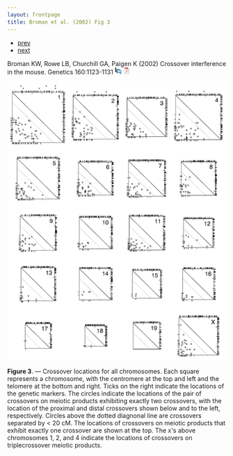 ```yaml
---
layout: frontpage
title: Broman et al. (2002) Fig 3
---
```


<div class="navbar">
  <div class="navbar-inner">
      <ul class="nav">
          <li><a href="xchr_fig2.html">prev</a></li>
          <li><a href="geneticmaps_fig3.html">next</a></li>
      </ul>
  </div>
</div>

Broman KW, Rowe LB, Churchill GA, Paigen K (2002) Crossover
interference in the mouse.  Genetics 160:1123-1131
[![PubMed](../icons16/pubmed-icon.png)](https://www.ncbi.nlm.nih.gov/pubmed/11901128)
[![pdf (165k)](../icons16/pdf-icon.png)](https://www.biostat.wisc.edu/~kbroman/publications/mousebc.pdf)

![Broman et al. (2002) Fig 3](../../assets/bigpublpics/mousebc_fig3_lg.png)

**Figure 3**. &mdash; Crossover locations for all chromosomes.  Each square
represents a chromosome, with the centromere at the top and left and
the telomere at the bottom and right. Ticks on the right indicate the
locations of the genetic markers.  The circles indicate the locations
of the pair of crossovers on meiotic products exhibiting exactly two
crossovers, with the location of the proximal and distal crossovers
shown below and to the left, respectively. Circles above the dotted
diagnonal line are crossovers separated by < 20 cM. The locations of
crossovers on meiotic products that exhibit exactly one crossover are
shown at the top. The x's above chromosomes 1, 2, and 4 indicate the
locations of crossovers on triplecrossover meiotic products.
